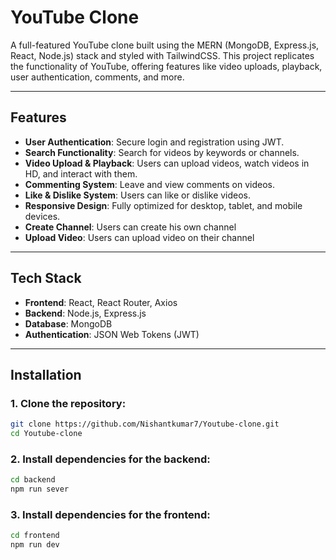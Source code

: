 # YouTube Clone

A full-featured YouTube clone built using the MERN (MongoDB, Express.js, React, Node.js) stack and styled with TailwindCSS. This project replicates the functionality of YouTube, offering features like video uploads, playback, user authentication, comments, and more.

---

## Features

* **User Authentication**: Secure login and registration using JWT.
* **Search Functionality**: Search for videos by keywords or channels.
* **Video Upload & Playback**: Users can upload videos, watch videos in HD, and interact with them.
* **Commenting System**: Leave and view comments on videos.
* **Like & Dislike System**: Users can like or dislike videos.
* **Responsive Design**: Fully optimized for desktop, tablet, and mobile devices.
* **Create Channel**: Users can create his own channel
* **Upload Video**: Users can upload video on their channel

---

## Tech Stack

* **Frontend**:  React, React Router, Axios
* **Backend**: Node.js, Express.js
* **Database**: MongoDB
* **Authentication**: JSON Web Tokens (JWT)

---

## Installation

### 1. Clone the repository:
 ```bash
git clone https://github.com/Nishantkumar7/Youtube-clone.git
cd Youtube-clone
 ```
### 2. Install dependencies for the backend:
```bash
cd backend
npm run sever
```
### 3. Install dependencies for the frontend:
```bash
cd frontend
npm run dev
```
